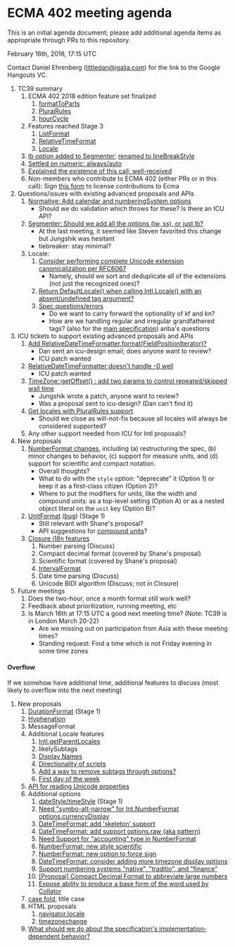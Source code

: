 # ECMA 402 meeting agenda

This is an initial agenda document; please add additional agenda items as appropriate through PRs to this repository.

February 16th, 2018, 17:15 UTC

Contact Daniel Ehrenberg (littledan@igalia.com) for the link to the Google Hangouts VC.

1. TC39 summary
    1. ECMA 402 2018 edition feature set finalized
        1. [formatToParts](https://github.com/tc39/ecma402/issues/47)
        1. [PluralRules](https://github.com/tc39/proposal-intl-plural-rules)
        1. [hourCycle](https://github.com/tc39/ecma402/pull/135)
    1. Features reached Stage 3
        1. [ListFormat](https://github.com/tc39/proposal-intl-list-format)
        1. [RelativeTimeFormat](https://github.com/tc39/proposal-intl-relative-time)
        1. [Locale](https://github.com/tc39/proposal-intl-locale)
    1. [lb option added to Segmenter](https://github.com/tc39/proposal-intl-segmenter/pull/24); [renamed to lineBreakStyle](https://github.com/tc39/proposal-intl-segmenter/pull/25)
    1. [Settled on numeric: always/auto](https://github.com/tc39/proposal-intl-relative-time/pull/60)
    1. [Explained the existence of this call; well-received](https://github.com/tc39/tc39-notes/blob/master/es8/2018-01/jan-23.md#4-ecma402-status-updates)
    1. Non-members who contribute to ECMA 402 (either PRs or in this call): Sign [this form](https://tc39.github.io/agreements/contributor/) to license contributions to Ecma
1. Questions/issues with existing advanced proposals and APIs
    1. [Normative: Add calendar and numberingSystem options](https://github.com/tc39/ecma402/pull/175)
        - Should we do validation which throws for these? Is there an ICU API?
    1. [Segmenter: Should we add all the options (lw, ss), or just lb?](https://github.com/tc39/proposal-intl-segmenter/issues/23)
        - At the last meeting, it seemed like Steven favorited this change but Jungshik was hesitant
        - tiebreaker: stay minimal?
    1. Locale:
        1. [Consider performing complete Unicode extension canonicalization per RFC6067](https://github.com/tc39/proposal-intl-locale/issues/14)
            - Namely, should we sort and deduplicate all of the extensions (not just the recognized ones)?
        1. [Return DefaultLocale() when calling Intl.Locale() with an absent/undefined tag argument?](https://github.com/tc39/proposal-intl-locale/issues/15)
        1. [Spec questions/errors](https://github.com/tc39/proposal-intl-locale/issues/12)
            - Do we want to carry forward the optionality of kf and kn?
            - How are we handling regular and irregular grandfathered tags? (also for the [main specification](https://github.com/tc39/ecma402/issues/177))
anba's questions
1. ICU tickets to support existing advanced proposals and APIs
    1. [Add RelativeDateTimeFormatter.format(FieldPositionIterator)?](https://ssl.icu-project.org/trac/ticket/13256)
        - Dan sent an icu-design email; does anyone want to review?
        - ICU patch wanted
    1. [RelativeDateTimeFormatter doesn't handle -0 well](http://bugs.icu-project.org/trac/ticket/12936)
        - ICU patch wanted
    1. [TimeZone::getOffset() : add two params to control repeated/skipped wall time](http://bugs.icu-project.org/trac/ticket/13268)
        - Jungshik wrote a patch, anyone want to review?
        - Was a proposal sent to icu-design? (Dan can't find it)
    1. [Get locales with PluralRules support](https://ssl.icu-project.org/trac/ticket/12756)
        - Should we close as will-not-fix because all locales will always be considered supported?
    1. Any other support needed from ICU for Intl proposals?
1. New proposals
    1. [NumberFormat changes](https://github.com/tc39/ecma402/issues/215), including (a) restructuring the spec, (b) minor changes to behavior, (c) support for measure units, and (d) support for scientific and compact notation.
        - Overall thoughts?
        - What to do with the `style` option: "deprecate" it (Option 1) or keep it as a first-class citizen (Option 2)?
        - Where to put the modifiers for units, like the width and compound units: as a top-level setting (Option A) or as a nested object literal on the `unit` key (Option B)?
    1. [UnitFormat](https://github.com/tc39/proposal-intl-unit-format) ([bug](https://github.com/tc39/ecma402/issues/32)) (Stage 1)
        - Still relevant with Shane's proposal?
        - API suggestions for [compound units](https://github.com/tc39/proposal-intl-unit-format/issues/2)?
    1. [Closure i18n features](https://docs.google.com/spreadsheets/d/1WSvi865QADMs6vi6Z91hNauxxx_4cjyzdYPCNyJ_Xgc/edit#gid=0)
        1. Number parsing (Discuss)
        1. Compact decimal format (covered by Shane's proposal)
        1. Scientific format (covered by Shane's proposal)
        1. [IntervalFormat](https://github.com/tc39/ecma402/issues/188)
        1. Date time parsing (Discuss)
        1. Unicode BIDI algorithm (Discuss; not in Closure)
1. Future meetings
    1. Does the two-hour, once a month format still work well?
    1. Feedback about prioritization, running meeting, etc
    1. Is March 16th at 17:15 UTC a good next meeting time? (Note: TC39 is in London March 20-22)
        - Are we missing out on participation from Asia with these meeting times?
        - Standing request: Find a time which is not Friday evening in some time zones


#### Overflow

If we somehow have additional time, additional features to discuss (most likely to overflow into the next meeting)

1. New proposals
    1. [DurationFormat](https://github.com/tc39/ecma402/issues/47) (Stage 1)
    1. [Hyphenation](https://github.com/tc39/ecma402/issues/93)
    1. MessageFormat
    1. Additional Locale features
        1. [Intl.getParentLocales](https://github.com/tc39/ecma402/issues/87)
        1. likelySubtags
        1. [Display Names](https://github.com/tc39/ecma402/issues/31)
        1. [Directionality of scripts](https://github.com/tc39/ecma402/issues/205)
        1. [Add a way to remove subtags through options?](https://github.com/tc39/proposal-intl-locale/issues/16)
        1. [First day of the week](https://github.com/tc39/ecma402/issues/6)
    1. [API for reading Unicode properties](https://github.com/tc39/ecma402/issues/90)
    1. Additional options
        1. [dateStyle/timeStyle](https://github.com/tc39/proposal-ecma402-datetime-style) (Stage 1)
        1. [Need "symbo-alt-narrow" for Int.NumberFormat options.currencyDisplay](https://github.com/tc39/ecma402/issues/200)
        1. [DateTimeFormat: add 'skeleton' support](https://github.com/tc39/ecma402/issues/189)
        1. [DateTimeFormat: add support options.raw (aka pattern)](https://github.com/tc39/ecma402/issues/190)
        1. [Need Support for "accounting" type in NumberFormat](https://github.com/tc39/ecma402/issues/186)
        1. [NumberFormat: new style scientific](https://github.com/tc39/ecma402/issues/164)
        1. [NumberFormat: new option to force sign](https://github.com/tc39/ecma402/issues/163)
        1. [DateTimeFormat: consider adding more timezone display options](https://github.com/tc39/ecma402/issues/119)
        1. [Support numbering systems "native", "traditio", and "finance"](https://github.com/tc39/ecma402/issues/95)
        1. [[Proposal] Compact Decimal Format to abbreviate large numbers](https://github.com/tc39/ecma402/issues/37)
        1. [Expose ability to produce a base form of the word used by Collator](https://github.com/tc39/ecma402/issues/44)
    1. [case fold](https://github.com/tc39/ecma402/issues/99), title case
    1. HTML proposals
        1. [navigator.locale](https://github.com/whatwg/html/pull/3046)
        1. [timezonechange](https://github.com/whatwg/html/pull/3047)
    1. [What should we do about the specification's implementation-dependent behavior?](https://github.com/tc39/ecma402/issues/113)
